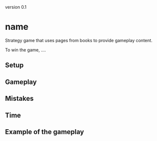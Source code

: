 version 0.1

# name

Strategy game that uses pages from books to provide gameplay content.

To win the game, ....

## Setup


## Gameplay


## Mistakes


## Time



## Example of the gameplay

